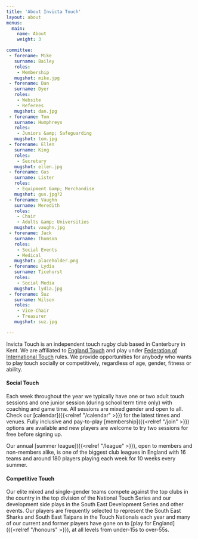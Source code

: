 ```yaml
---
title: 'About Invicta Touch'
layout: about
menus:
  main:
    name: About
    weight: 3

committee:
 - forename: Mike
   surname: Bailey
   roles:
    - Membership
   mugshot: mike.jpg
 - forename: Dan
   surname: Dyer
   roles:
    - Website
    - Referees
   mugshot: dan.jpg
 - forename: Tom
   surname: Humphreys
   roles:
    - Juniors &amp; Safeguarding
   mugshot: tom.jpg
 - forename: Ellen
   surname: King
   roles:
    - Secretary
   mugshot: ellen.jpg
 - forename: Gus
   surname: Lister
   roles:
    - Equipment &amp; Merchandise
   mugshot: gus.jpg?2
 - forename: Vaughn
   surname: Meredith
   roles:
    - Chair
    - Adults &amp; Universities
   mugshot: vaughn.jpg
 - forename: Jack
   surname: Thomson
   roles:
    - Social Events
    - Medical
   mugshot: placeholder.png
 - forename: Lydia
   surname: Ticehurst
   roles:
    - Social Media
   mugshot: lydia.jpg
 - forename: Suz
   surname: Wilson
   roles:
    - Vice-Chair
    - Treasurer
   mugshot: suz.jpg

---
```

Invicta Touch is an independent touch rugby club based in Canterbury in Kent. We are affiliated
to [England Touch](https://englandtouch.org.uk) and play under
[Federation of International Touch](https://internationaltouch.org) rules.
We provide opportunities for anybody who wants to play touch socially or competitively,
regardless of age, gender, fitness or ability.

#### Social Touch
Each week throughout the year we typically have one or two adult touch sessions and one junior
session (during school term time only) with coaching and game time. All sessions are mixed gender
and open to all. Check our [calendar]({{<relref "/calendar" >}}) for the latest times and venues.
Fully inclusive and pay-to-play [membership]({{<relref "/join" >}}) options are available and
new players are welcome to try two sessions for free before signing up.

Our annual [summer league]({{<relref "/league" >}}), open to members and non-members alike, is one
of the biggest club leagues in England with 16 teams and around 180 players playing each week for 10
weeks every summer.

#### Competitive Touch
Our elite mixed and single-gender teams compete against the top clubs in the country in the top
division of the National Touch Series and our development side plays in the South East Development
Series and other events. Our players are frequently selected to represent the South East Sharks and
South East Taipans in the Touch Nationals each year and many of our current and former players have
gone on to [play for England]({{<relref "/honours" >}}), at all levels from under-15s to over-55s.

